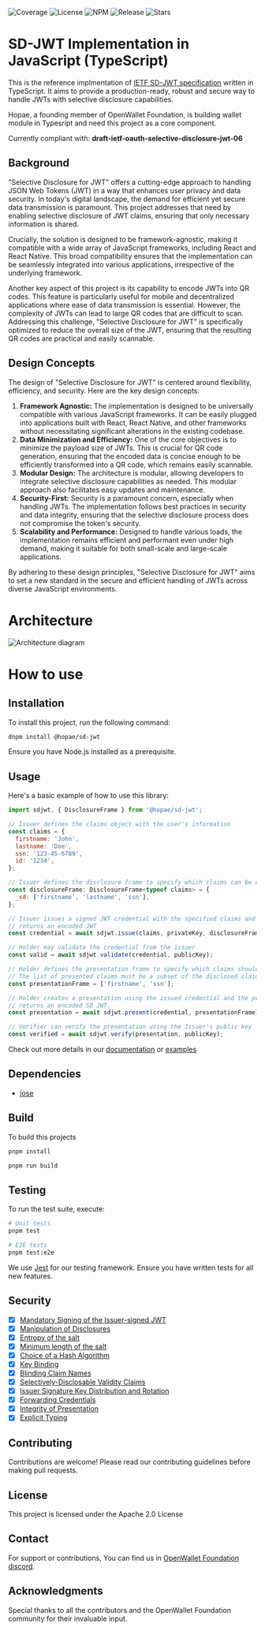 ![Coverage](https://img.shields.io/badge/coverage-93%25-green)
![License](https://img.shields.io/github/license/openwallet-foundation-labs/sd-jwt-js.svg)
![NPM](https://img.shields.io/npm/v/%40hopae%2Fsd-jwt)
![Release](https://img.shields.io/github/v/release/openwallet-foundation-labs/sd-jwt-js)
![Stars](https://img.shields.io/github/stars/openwallet-foundation-labs/sd-jwt-js)

# SD-JWT Implementation in JavaScript (TypeScript)

This is the reference implmentation of [IETF SD-JWT specification](https://datatracker.ietf.org/doc/draft-ietf-oauth-selective-disclosure-jwt/) written in TypeScript. It aims to provide a production-ready, robust and secure way to handle JWTs with selective disclosure capabilities.

Hopae, a founding member of OpenWallet Foundation, is building wallet module in Typesript and need this project as a core component.

Currently compliant with: **draft-ietf-oauth-selective-disclosure-jwt-06**

## **Background**

"Selective Disclosure for JWT" offers a cutting-edge approach to handling JSON Web Tokens (JWT) in a way that enhances user privacy and data security. In today's digital landscape, the demand for efficient yet secure data transmission is paramount. This project addresses that need by enabling selective disclosure of JWT claims, ensuring that only necessary information is shared.

Crucially, the solution is designed to be framework-agnostic, making it compatible with a wide array of JavaScript frameworks, including React and React Native. This broad compatibility ensures that the implementation can be seamlessly integrated into various applications, irrespective of the underlying framework.

Another key aspect of this project is its capability to encode JWTs into QR codes. This feature is particularly useful for mobile and decentralized applications where ease of data transmission is essential. However, the complexity of JWTs can lead to large QR codes that are difficult to scan. Addressing this challenge, "Selective Disclosure for JWT" is specifically optimized to reduce the overall size of the JWT, ensuring that the resulting QR codes are practical and easily scannable.

## **Design Concepts**

The design of "Selective Disclosure for JWT" is centered around flexibility, efficiency, and security. Here are the key design concepts:

1. **Framework Agnostic:** The implementation is designed to be universally compatible with various JavaScript frameworks. It can be easily plugged into applications built with React, React Native, and other frameworks without necessitating significant alterations in the existing codebase.
2. **Data Minimization and Efficiency:** One of the core objectives is to minimize the payload size of JWTs. This is crucial for QR code generation, ensuring that the encoded data is concise enough to be efficiently transformed into a QR code, which remains easily scannable.
3. **Modular Design:** The architecture is modular, allowing developers to integrate selective disclosure capabilities as needed. This modular approach also facilitates easy updates and maintenance.
4. **Security-First:** Security is a paramount concern, especially when handling JWTs. The implementation follows best practices in security and data integrity, ensuring that the selective disclosure process does not compromise the token's security.
5. **Scalability and Performance:** Designed to handle various loads, the implementation remains efficient and performant even under high demand, making it suitable for both small-scale and large-scale applications.

By adhering to these design principles, "Selective Disclosure for JWT" aims to set a new standard in the secure and efficient handling of JWTs across diverse JavaScript environments.

# Architecture

![Architecture diagram](images/diagram.png)

# How to use

## Installation

To install this project, run the following command:

```bash
dnpm install @hopae/sd-jwt
```

Ensure you have Node.js installed as a prerequisite.

## Usage

Here's a basic example of how to use this library:

```jsx
import sdjwt, { DisclosureFrame } from '@hopae/sd-jwt';

// Issuer defines the claims object with the user's information
const claims = {
  firstname: 'John',
  lastname: 'Doe',
  ssn: '123-45-6789',
  id: '1234',
};

// Issuer defines the disclosure frame to specify which claims can be disclosed/undisclosed
const disclosureFrame: DisclosureFrame<typeof claims> = {
  _sd: ['firstname', 'lastname', 'ssn'],
};

// Issuer issues a signed JWT credential with the specified claims and disclosure frame
// returns an encoded JWT
const credential = await sdjwt.issue(claims, privateKey, disclosureFrame);

// Holder may validate the credential from the issuer
const valid = await sdjwt.validate(credential, publicKey);

// Holder defines the presentation frame to specify which claims should be presented
// The list of presented claims must be a subset of the disclosed claims
const presentationFrame = ['firstname', 'ssn'];

// Holder creates a presentation using the issued credential and the presentation frame
// returns an encoded SD JWT.
const presentation = await sdjwt.present(credential, presentationFrame);

// Verifier can verify the presentation using the Issuer's public key
const verified = await sdjwt.verify(presentation, publicKey);
```

Check out more details in our [documentation](https://github.com/openwallet-foundation-labs/sd-jwt-js/wiki) or [examples](./examples/)

## Dependencies

- [jose](https://github.com/panva/jose)

## Build

To build this projects

```bash
pnpm install

pnpm run build
```

## Testing

To run the test suite, execute:

```bash
# Unit tests
pnpm test

# E2E tests
pnpm test:e2e
```

We use [Jest](https://jestjs.io/) for our testing framework. Ensure you have written tests for all new features.

## Security

- [x] [Mandatory Signing of the Issuer-signed JWT](https://www.ietf.org/archive/id/draft-ietf-oauth-selective-disclosure-jwt-06.html#name-mandatory-signing-of-the-is)
- [x] [Manipulation of Disclosures](https://www.ietf.org/archive/id/draft-ietf-oauth-selective-disclosure-jwt-06.html#name-manipulation-of-disclosures)
- [x] [Entropy of the salt](https://www.ietf.org/archive/id/draft-ietf-oauth-selective-disclosure-jwt-06.html#name-entropy-of-the-salt)
- [x] [Minimum length of the salt](https://www.ietf.org/archive/id/draft-ietf-oauth-selective-disclosure-jwt-06.html#name-minimum-length-of-the-salt)
- [x] [Choice of a Hash Algorithm](https://www.ietf.org/archive/id/draft-ietf-oauth-selective-disclosure-jwt-06.html#name-choice-of-a-hash-algorithm)
- [x] [Key Binding](https://www.ietf.org/archive/id/draft-ietf-oauth-selective-disclosure-jwt-06.html#name-key-binding)
- [x] [Blinding Claim Names](https://www.ietf.org/archive/id/draft-ietf-oauth-selective-disclosure-jwt-06.html#name-blinding-claim-names)
- [x] [Selectively-Disclosable Validity Claims](https://www.ietf.org/archive/id/draft-ietf-oauth-selective-disclosure-jwt-06.html#name-selectively-disclosable-val)
- [x] [Issuer Signature Key Distribution and Rotation](https://www.ietf.org/archive/id/draft-ietf-oauth-selective-disclosure-jwt-06.html#name-issuer-signature-key-distri)
- [x] [Forwarding Credentials](https://www.ietf.org/archive/id/draft-ietf-oauth-selective-disclosure-jwt-06.html#name-forwarding-credentials)
- [x] [Integrity of Presentation](https://www.ietf.org/archive/id/draft-ietf-oauth-selective-disclosure-jwt-06.html#name-integrity-of-presentation)
- [x] [Explicit Typing](https://www.ietf.org/archive/id/draft-ietf-oauth-selective-disclosure-jwt-06.html#name-explicit-typing)

## Contributing

Contributions are welcome! Please read our contributing guidelines before making pull requests.

## License

This project is licensed under the Apache 2.0 License

## Contact

For support or contributions, You can find us in [OpenWallet Foundation discord](https://discord.com/invite/yjvGPd5FCU).

## **Acknowledgments**

Special thanks to all the contributors and the OpenWallet Foundation community for their invaluable input.
